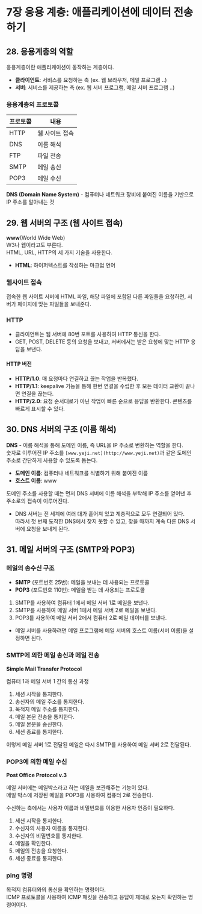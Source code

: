 # 7장 응용 계층: 애플리케이션에 데이터 전송하기

## 28. 응용계층의 역할

응용계층이란 애플리케이션이 동작하는 계층이다.

- **클라이언트**: 서비스를 요청하는 측 (ex. 웹 브라우저, 메일 프로그램 ..)
- **서버**: 서비스를 제공하는 측 (ex. 웹 서버 프로그램, 메일 서버 프로그램 ..)

### 응용계층의 프로토콜

| 프로토콜 | 내용 |
| --- | --- |
| HTTP | 웹 사이트 접속 |
| DNS | 이름 해석 |
| FTP | 파일 전송 |
| SMTP | 메일 송신 |
| POP3 | 메일 수신 |

**DNS (Domain Name System)** - 컴퓨터나 네트워크 장비에 붙여진 이름을 기반으로 IP 주소를 알아내는 것

## 29. 웹 서버의 구조 (웹 사이트 접속)

**www**(World Wide Web)  
W3나 웹이라고도 부른다.  
HTML, URL, HTTP의 세 가지 기술을 사용한다.

- **HTML**: 하이퍼텍스트를 작성하는 마크업 언어

### 웹사이트 접속

접속한 웹 사이트 서버에 HTML 파일, 해당 파일에 포함된 다른 파일들을 요청하면, 서버가 페이지에 맞는 파일들을 보내준다.

### HTTP

- 클라이언트는 웹 서버에 80번 포트를 사용하여 HTTP 통신을 한다.
- GET, POST, DELETE 등의 요청을 보내고, 서버에서는 받은 요청에 맞는 HTTP 응답을 보낸다.

#### HTTP 버전

- **HTTP/1.0**: 매 요청마다 연결하고 끊는 작업을 반복했다.
- **HTTP/1.1**: keepalive 기능을 통해 한번 연결을 수립한 후 모든 데이터 교환이 끝나면 연결을 끊는다.
- **HTTP/2.0**: 요청 순서대로가 아닌 작업이 빠른 순으로 응답을 반환한다. 콘텐츠를 빠르게 표시할 수 있다.

## 30. DNS 서버의 구조 (이름 해석)

**DNS** - 이름 해석을 통해 도메인 이름, 즉 URL을 IP 주소로 변환하는 역할을 한다.  
숫자로 이루어진 IP 주소를 `[www.yeji.net](http://www.yeji.net)`과 같은 도메인 주소로 간단하게 사용할 수 있도록 돕는다.

- **도메인 이름**: 컴퓨터나 네트워크를 식별하기 위해 붙여진 이름
- **호스트 이름**: www

도메인 주소를 사용할 때는 먼저 DNS 서버에 이름 해석을 부탁해 IP 주소를 얻어낸 후 주소로의 접속이 이루어진다.

- DNS 서버는 전 세계에 여러 대가 흩어져 있고 계층적으로 모두 연결되어 있다.  
따라서 첫 번째 도착한 DNS에서 찾지 못할 수 있고, 찾을 때까지 계속 다른 DNS 서버에 요청을 보내게 된다.

## 31. 메일 서버의 구조 (SMTP와 POP3)

### 메일의 송수신 구조

- **SMTP** (포트번호 25번): 메일을 보내는 데 사용되는 프로토콜
- **POP3** (포트번호 110번): 메일을 받는 데 사용되는 프로토콜

1. SMTP를 사용하여 컴퓨터 1에서 메일 서버 1로 메일을 보낸다.
2. SMTP를 사용하여 메일 서버 1에서 메일 서버 2로 메일을 보낸다.
3. POP3를 사용하여 메일 서버 2에서 컴퓨터 2로 메일 데이터를 보낸다.

- 메일 서버를 사용하려면 메일 프로그램에 메일 서버의 호스트 이름(서버 이름)을 설정하면 된다.

### SMTP에 의한 메일 송신과 메일 전송

**Simple Mail Transfer Protocol**  

컴퓨터 1과 메일 서버 1 간의 통신 과정

1. 세션 시작을 통지한다.
2. 송신자의 메일 주소를 통지한다.
3. 목적지 메일 주소를 통지한다.
4. 메일 본문 전송을 통지한다.
5. 메일 본문을 송신한다.
6. 세션 종료를 통지한다.

이렇게 메일 서버 1로 전달된 메일은 다시 SMTP를 사용하여 메일 서버 2로 전달된다.

### POP3에 의한 메일 수신

**Post Office Protocol v.3**

메일 서버에는 메일박스라고 하는 메일을 보관해주는 기능이 있다.  
메일 박스에 저장된 메일을 POP3를 사용하여 컴퓨터 2로 전송한다.

수신하는 측에서는 사용자 이름과 비밀번호를 이용한 사용자 인증이 필요하다.

1. 세션 시작을 통지한다.
2. 수신자의 사용자 이름을 통지한다.
3. 수신자의 비밀번호를 통지한다.
4. 메일을 확인한다.
5. 메일의 전송을 요청한다.
6. 세션 종료를 통지한다.

### ping 명령

목적지 컴퓨터와의 통신을 확인하는 명령어다.  
ICMP 프로토콜을 사용하여 ICMP 패킷을 전송하고 응답이 제대로 오는지 확인하는 명령어이다.
